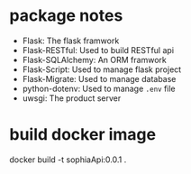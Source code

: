 

# package notes
- Flask: The flask framwork
- Flask-RESTful: Used to build RESTful api
- Flask-SQLAlchemy: An ORM framwork
- Flask-Script: Used to manage flask project
- Flask-Migrate: Used to manage database
- python-dotenv: Used to manage `.env` file
- uwsgi: The product server


# build docker image
docker build -t sophiaApi:0.0.1 .